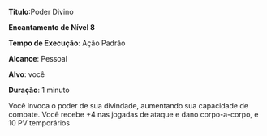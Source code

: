 **Titulo**:Poder Divino

**Encantamento de Nível 8**

**Tempo de Execução**: Ação Padrão

**Alcance**: Pessoal

**Alvo**: você

**Duração**: 1 minuto

Você invoca o poder de sua divindade, aumentando sua capacidade de combate. 
Você recebe +4 nas jogadas de ataque e dano corpo-a-corpo, e 10 PV temporários
